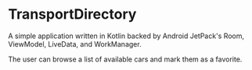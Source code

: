 # TransportDirectory

A simple application written in Kotlin backed by Android JetPack's Room, ViewModel, LiveData, and WorkManager.

The user can browse a list of available cars and mark them as a favorite. 
